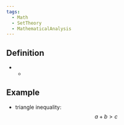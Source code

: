 ```yaml
---
tags:
  - Math
  - SetTheory
  - MathematicalAnalysis
---
```

## Definition
- -
## Example
- triangle inequality: $$a + b > c$$